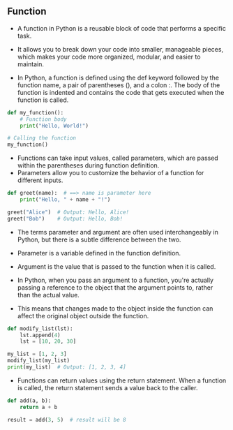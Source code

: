 ## Function

- A function in Python is a reusable block of code that performs a specific task. 
- It allows you to break down your code into smaller, manageable pieces, which makes your code more organized, modular, and easier to maintain.
  
- In Python, a function is defined using the def keyword followed by the function name, a pair of parentheses (), and a colon :. The body of the function is indented and contains the code that gets executed when the function is called.

```python
def my_function():
    # Function body
    print("Hello, World!")

# Calling the function
my_function()
```

- Functions can take input values, called parameters, which are passed within the parentheses during function definition. 
- Parameters allow you to customize the behavior of a function for different inputs.

```python
def greet(name):  # ==> name is parameter here
    print("Hello, " + name + "!")

greet("Alice")  # Output: Hello, Alice!
greet("Bob")    # Output: Hello, Bob!
```

- The terms parameter and argument are often used interchangeably in Python, but there is a subtle difference between the two.
- Parameter is a variable defined in the function definition.
- Argument is the value that is passed to the function when it is called.


- In Python, when you pass an argument to a function, you're actually passing a reference to the object that the argument points to, rather than the actual value. 
- This means that changes made to the object inside the function can affect the original object outside the function.

```python
def modify_list(lst):
    lst.append(4)
    lst = [10, 20, 30]

my_list = [1, 2, 3]
modify_list(my_list)
print(my_list)  # Output: [1, 2, 3, 4]
```

- Functions can return values using the return statement. When a function is called, the return statement sends a value back to the caller.

```python
def add(a, b):
    return a + b

result = add(3, 5)  # result will be 8
```
